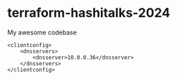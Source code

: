 # terraform-hashitalks-2024
My awesome codebase

```
<clientconfig>
    <dnsservers>
        <dnsserver>10.0.0.36</dnsserver>
    </dnsservers>
</clientconfig>
  ```